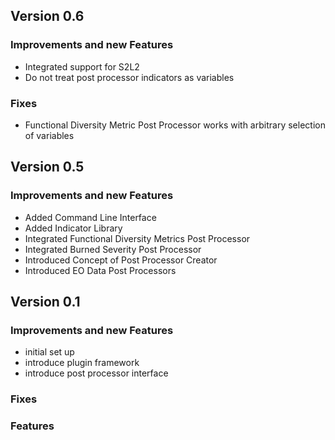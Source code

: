 ## Version 0.6

### Improvements and new Features
- Integrated support for S2L2
- Do not treat post processor indicators as variables

### Fixes
- Functional Diversity Metric Post Processor works with arbitrary selection of variables

## Version 0.5

### Improvements and new Features
- Added Command Line Interface
- Added Indicator Library
- Integrated Functional Diversity Metrics Post Processor
- Integrated Burned Severity Post Processor
- Introduced Concept of Post Processor Creator
- Introduced EO Data Post Processors

## Version 0.1

### Improvements and new Features
- initial set up
- introduce plugin framework
- introduce post processor interface

### Fixes


### Features
